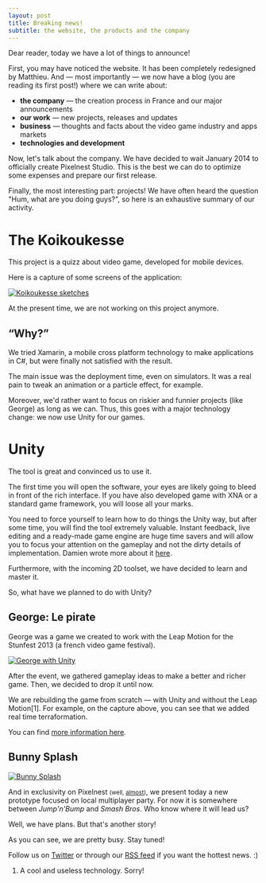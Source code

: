 ```yaml
---
layout: post
title: Breaking news!
subtitle: the website, the products and the company
---
```


Dear reader, today we have a lot of things to announce!

First, you may have noticed the website. It has been completely redesigned by Matthieu.
And — most importantly — we now have a blog (you are reading its first post!) where we can write about:

- **the company** — the creation process in France and our major announcements
- **our work** — new projects, releases and updates
- **business** — thoughts and facts about the video game industry and apps markets
- **technologies and development**

Now, let's talk about the company. We have decided to wait January 2014 to officially create Pixelnest Studio. This is the best we can do to optimize some expenses and prepare our first release.

Finally, the most interesting part: projects!
We have often heard the question "Hum, what are you doing guys?", so here is an exhaustive summary of our activity.

# The Koikoukesse

This project is a quizz about video game, developed for mobile devices.

Here is a capture of some screens of the application:

[  ![Koikoukesse sketches][url_img_koikou]  ][url_img_koikou]

At the present time, we are not working on this project anymore.

## “Why?”

We tried Xamarin, a mobile cross platform technology to make applications in C#, but were finally not satisfied with the result. 

The main issue was the deployment time, even on simulators. It was a real pain to tweak an animation or a particle effect, for example.

Moreover, we'd rather want to focus on riskier and funnier projects (like George) as long as we can. Thus, this goes with a major technology change: we now use Unity for our games.

# Unity

The tool is great and convinced us to use it. 

The first time you will open the software, your eyes are likely going to bleed in front of the rich interface. If you have also developed game with XNA or a standard game framework, you will loose all your marks. 

You need to force yourself to learn how to do things the Unity way, but after some time, you will find the tool extremely valuable. Instant feedback, live editing and a ready-made game engine are huge time savers and will allow you to focus your attention on the gameplay and not the dirty details of implementation. Damien wrote more about it [here](http://dmayance.com/Unity-and-me/).

Furthermore, with the incoming 2D toolset, we have decided to learn and master it.

So, what have we planned to do with Unity?

## George: Le pirate

George was a game we created to work with the Leap Motion for the Stunfest 2013 (a french video game festival).

[  ![George with Unity][url_img_george]  ][url_img_george]

After the event, we gathered gameplay ideas to make a better and richer game. Then, we decided to drop it until now. 

We are rebuilding the game from scratch — with Unity and without the Leap Motion[1]. For example, on the capture above, you can see that we added real time terraformation.

You can find [more information here](/work/george/).

## Bunny Splash

[  ![Bunny Splash][url_img_bunny]  ][url_img_bunny]

And in exclusivity on Pixelnest <small>(well, [almost](http://dmayance.com/bunny-splash-unity-prototype/))</small>, we present today a new prototype focused on local multiplayer party. For now it is somewhere between _Jump'n'Bump_ and _Smash Bros_. Who know where it will lead us?

Well, we have plans. But that's another story!

As you can see, we are pretty busy. Stay tuned!

Follow us on [Twitter](http://twitter.com/pixelnest) or through our [RSS feed](http://feedpress.it/pixelnest) if you want the hottest news. :)

1. A cool and useless technology. Sorry!

[url_img_koikou]: https://lh6.googleusercontent.com/-6al56sIY5aw/UkQpBIlXUFI/AAAAAAAAAGE/Ta1vhWkzVaY/w953-h1100-no/koikou.png
[url_img_george]: https://lh5.googleusercontent.com/-nR_Ty78xfTU/UkQqpFVwzHI/AAAAAAAAAGo/9Ou5JD9LcIc/w953-h488-no/george.png
[url_img_bunny]: https://lh5.googleusercontent.com/-By5HNMoxPdg/UkQGOdOf2EI/AAAAAAAAAB4/yTR69t4cyvg/w953-h572-no/bunnysplash.png
